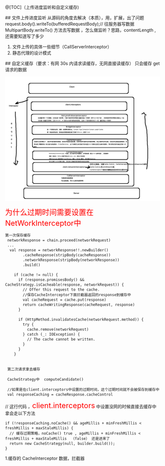 @[TOC]（上传进度监听和自定义缓存)


## 文件上传进度监听
从源码的角度去解决（本质），用，扩展，出了问题  
request.body().writeTo(bufferedRequestBody);// 往服务器写数据  
MultipartBody.writeTo() 方法去写数据 ，怎么做监听？思路，contentLength , 还需要知道写了多少  

1. 文件上传的具体一些细节（CallServerInterceptor）
2. 静态代理的设计模式

## 自定义缓存（要求：有网 30s 内请求读缓存，无网直接读缓存）
只会缓存 get请求的数据

![](拦截器缓存流程.png)

<font size=5 color=red>为什么过期时间需要设置在NetWorkInterceptor中</font>

``` 
第一次保存缓存
 networkResponse = chain.proceed(networkRequest)
 ...
  val response = networkResponse!!.newBuilder()
        .cacheResponse(stripBody(cacheResponse))
        .networkResponse(stripBody(networkResponse))
        .build()

    if (cache != null) {
      if (response.promisesBody() && CacheStrategy.isCacheable(response, networkRequest)) {
        // Offer this request to the cache.
        //保存CacheInterceptor下面拦截器返回的response到缓存中
        val cacheRequest = cache.put(response)
        return cacheWritingResponse(cacheRequest, response)
      }

      if (HttpMethod.invalidatesCache(networkRequest.method)) {
        try {
          cache.remove(networkRequest)
        } catch (_: IOException) {
          // The cache cannot be written.
        }
      }
    }
    
    
 第二次请求拿去缓存
 
 CacheStrategy中  computeCandidate()
 
 //如果是在client.interceptors中设置的过期时间，这个过期时间就不会被保存到缓存中
 val responseCaching = cacheResponse.cacheControl
```


// 这行代码 ，<font size=5 color=red>client.interceptors</font> 中设置没网的时候直接去缓存中拿会走以下方法  

```
if (!responseCaching.noCache() && ageMillis + minFreshMillis < freshMillis + maxStaleMillis) {
  // 缓存过期策略，noCache() true , ageMillis + minFreshMillis < freshMillis + maxStaleMillis  （false） 还是进来了 
  return new CacheStrategy(null, builder.build());
}
```

1.缓存的 CacheInterceptor 数据，拦截器



































































 


      
     
 

